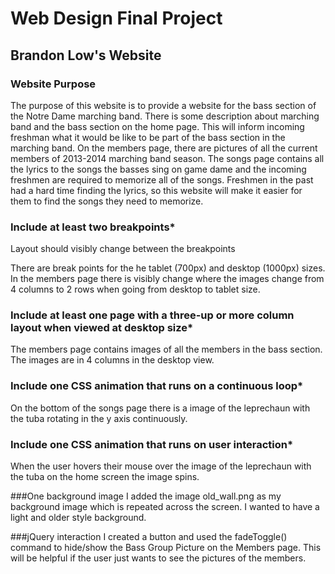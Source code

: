 Web Design Final Project
===================
Brandon Low's Website
---------------------
### Website Purpose
The purpose of this website is to provide a website for the bass section of the Notre Dame marching band. There is some description about marching band and the bass section on the home page. This will inform incoming freshman what it would be like to be part of the bass section in the marching band. On the members page, there are pictures of all the current members of 2013-2014 marching band season. The songs page contains all the lyrics to the songs the basses sing on game dame and the incoming freshmen are required to memorize all of the songs. Freshmen in the past had a hard time finding the lyrics, so this website will make it easier for them to find the songs they need to memorize.

### Include at least two breakpoints*
Layout should visibly change between the breakpoints

There are break points for the he tablet (700px) and desktop (1000px) sizes. In the members page there is visibly change where the images change from 4 columns to 2 rows when going from desktop to tablet size. 

### Include at least one page with a three-up or more column layout when viewed at desktop size*
The members page contains images of all the members in the bass section. The images are in 4 columns in the desktop view. 

### Include one CSS animation that runs on a continuous loop*
On the bottom of the songs page there is a image of the leprechaun with the tuba rotating in the y axis continuously.

### Include one CSS animation that runs on user interaction*
When the user hovers their mouse over the image of the leprechaun with the tuba on the home screen the image spins.

###One background image
I added the image old_wall.png as my background image which is repeated across the screen. I wanted to have a light and older style background. 

###jQuery interaction
I created a button and used the fadeToggle() command to hide/show the Bass Group Picture on the Members page. This will be helpful if the user just wants to see the pictures of the members.



